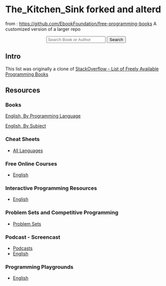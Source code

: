 # The_Kitchen_Sink forked and alterd 
from : https://github.com/EbookFoundation/free-programming-books
A customized version of a larger repo 
<div align="center">
  <form action="https://ebookfoundation.github.io/free-programming-books-search">
    <input type="text" id="fpbSearch" name="search" required placeholder="Search Book or Author"/>
    <label for="submit"> </label>
    <input type="submit" id="submit" name="submit" value="Search" />
  </form>
</div>

## Intro

This list was originally a clone of [StackOverflow - List of Freely Available Programming Books](https://web.archive.org/web/20140606191453/http://stackoverflow.com/questions/194812/list-of-freely-available-programming-books/392926) 

## Resources


### Books

[English, By Programming Language](books/free-programming-books-langs.md)

[English, By Subject](books/free-programming-books-subjects.md)

### Cheat Sheets

+ [All Languages](more/free-programming-cheatsheets.md)

### Free Online Courses
+ [English](courses/free-courses-en.md)

### Interactive Programming Resources

+ [English](more/free-programming-interactive-tutorials-en.md)

### Problem Sets and Competitive Programming

+ [Problem Sets](more/problem-sets-competitive-programming.md)

### Podcast - Screencast
+ [Podcasts](DOCs/casts.md)
+ [English](casts/free-podcasts-screencasts-en.md)

### Programming Playgrounds

+ [English](more/free-programming-playgrounds.md)



